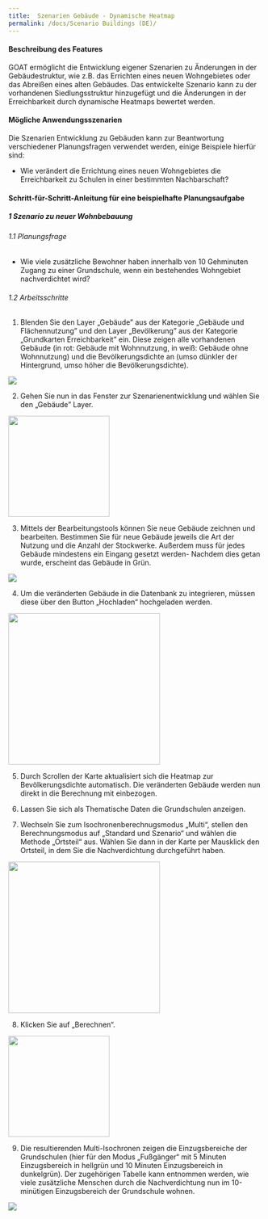 ```yaml
---
title:  Szenarien Gebäude - Dynamische Heatmap
permalink: /docs/Scenario Buildings (DE)/
---
```


#### Beschreibung des Features
GOAT ermöglicht die Entwicklung eigener Szenarien zu Änderungen in der Gebäudestruktur, wie z.B. das Errichten eines neuen Wohngebietes oder das Abreißen eines alten Gebäudes. Das entwickelte Szenario kann zu der vorhandenen Siedlungsstruktur hinzugefügt und die Änderungen in der Erreichbarkeit durch dynamische Heatmaps bewertet werden. 

#### Mögliche Anwendungsszenarien
Die Szenarien Entwicklung zu Gebäuden kann zur Beantwortung verschiedener Planungsfragen verwendet werden, einige Beispiele hierfür sind:
- Wie verändert die Errichtung eines neuen Wohngebietes die Erreichbarkeit zu Schulen in einer bestimmten Nachbarschaft?


#### Schritt-für-Schritt-Anleitung für eine beispielhafte Planungsaufgabe
##### 1 Szenario zu neuer Wohnbebauung
###### 1.1 Planungsfrage
- Wie viele zusätzliche Bewohner haben innerhalb von 10 Gehminuten Zugang zu einer Grundschule, wenn ein bestehendes Wohngebiet nachverdichtet wird?


###### 1.2 Arbeitsschritte
1. Blenden Sie den Layer „Gebäude” aus der Kategorie „Gebäude und Flächennutzung” und den Layer „Bevölkerung” aus der Kategorie „Grundkarten Erreichbarkeit” ein. Diese zeigen alle vorhandenen Gebäude (in rot: Gebäude mit Wohnnutzung, in weiß: Gebäude ohne Wohnnutzung) und die Bevölkerungsdichte an (umso dünkler der Hintergrund, umso höher die Bevölkerungsdichte).  
<img class="img-responsive" src="../../img/Docs/training materials/Scenario_buildings/building_layer.png">

2. Gehen Sie nun in das Fenster zur Szenarienentwicklung und wählen Sie den „Gebäude” Layer.  
<img class="img-responsive" src="../../img/Docs/training materials/Scenario_buildings/scenario_buildings.png" style="height:200px;">

3. Mittels der Bearbeitungstools können Sie neue Gebäude zeichnen und bearbeiten. Bestimmen Sie für neue Gebäude jeweils die Art der Nutzung und die Anzahl der Stockwerke. Außerdem muss für jedes Gebäude mindestens ein Eingang gesetzt werden- Nachdem dies getan wurde, erscheint das Gebäude in Grün.  
<img class="img-responsive" src="../../img/Docs/training materials/Scenario_buildings/draw.png">

4. Um die veränderten Gebäude in die Datenbank zu integrieren, müssen diese über den Button „Hochladen“ hochgeladen werden.  
<img class="img-responsive" src="../../img/Docs/training materials/Scenario_buildings/upload.png" style="height:300px;">

5. Durch Scrollen der Karte aktualisiert sich die Heatmap zur Bevölkerungsdichte automatisch. Die veränderten Gebäude werden nun direkt in die Berechnung mit einbezogen.   

6. Lassen Sie sich als Thematische Daten die Grundschulen anzeigen.  

7. Wechseln Sie zum Isochronenberechnugsmodus „Multi“, stellen den Berechnungsmodus auf „Standard und Szenario“ und wählen die Methode „Ortsteil“ aus. Wählen Sie dann in der Karte per Mausklick den Ortsteil, in dem Sie die Nachverdichtung durchgeführt haben.  
<img class="img-responsive" src="../../img/Docs/training materials/Scenario_buildings/multiisochrones.png" style="height:300px;">

8. Klicken Sie auf „Berechnen“.  
<img class="img-responsive" src="../../img/Docs/training materials/Scenario_buildings/calculate.png" style="height:200px;">

9. Die resultierenden Multi-Isochronen zeigen die Einzugsbereiche der Grundschulen (hier für den Modus „Fußgänger“ mit 5 Minuten Einzugsbereich in hellgrün und 10 Minuten Einzugsbereich in dunkelgrün). Der zugehörigen Tabelle kann entnommen werden, wie viele zusätzliche Menschen durch die Nachverdichtung nun im 10-minütigen Einzugsbereich der Grundschule wohnen. 
<img class="img-responsive" src="../../img/Docs/training materials/Scenario_buildings/result.png">

 